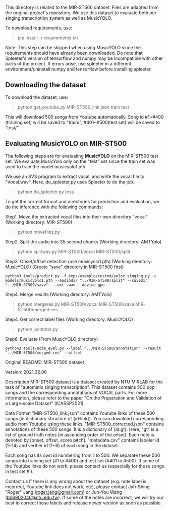 This directory is related to the MIR-ST500 dataset. Files are adapted from the original project's repository. We use this dataset to evaluate both our singing transcription system as well as MusicYOLO.

To download requirements, use:
> pip install -r requirements.txt

Note: This step can be skipped when using MusicYOLO since the requirements should have already been downloaded. Do note that 
Spleeter's version of tensorflow and numpy may be incompatible with other parts of the project. If errors arise, use spleeter in 
a different environment/uninstall numpy and tensorflow before installing spleeter.

## Downloading the dataset
To download the dataset, use:
> python get_youtube.py MIR-ST500_link.json train test

This will download 500 songs from Youtube automatically. Song id #1~#400 (training set) will be saved to "train/", #401~#500(test set) will be saved to "test/". <br>

## Evaluating MusicYOLO on MIR-ST500
The following steps are for evaluating **MusicYOLO** on the MIR-ST500 test set. We evaluate MusicYolo only on the "test" set since the train set was used to train the model musicyolo1.pth.

We use an SVS program to extract vocal, and write the vocal file to "Vocal.wav". Here, do_spleeter.py uses Spleeter to do the job.

> python do_spleeter.py test/

To get the correct format and directories for prediction and evaluation, we do the inference with the following commands:

Step1. Move the extracted vocal files into their own directory "vocal" (Working directory: MIR-ST500)
> python movefiles.py

Step2. Split the audio into 35 second chunks (Working directory: AMTYolo)
> python splitwav.py MIR-ST500/vocal MIR-ST500/split

Step3. Onset/offset detection (use musicyolo1.pth) (Working directory: MusicYOLO) (Create "save" directory in MIR-ST500 first)
```shell
python3 tools/predict.py -f exps/example/custom/yolox_singing.py -c models/musicyolo1.pth --audiodir "../MIR-ST500/split" --savedir "../MIR-ST500/save"  --ext .wav --device gpu
```
Step4. Merge results (Working directory: AMTYolo)
> python mergeres.py MIR-ST500/vocal MIR-ST500/save MIR-ST500/merged-res

Step4. Get correct label files (Working directory: MusicYOLO)
> python jsontotxt.py

Step6. Evaluate (From MusicYOLO directory) 
```shell
python3 tools/note_eval.py --label "../MIR-ST500/annotation" --result "../MIR-ST500/merged-res" --offset
```

Original README:
MIR-ST500 dataset

Version: 2021.02.06

Description
MIR-ST500 dataset is a dataset created by NTU MIRLAB for the task of "automatic singing transcription".
This dataset contains 500 pop songs and the corresponding annotations of VOCAL parts.
For more information, please refer to the paper "On the Preparation and Validation of a Large-scale Dataset" (ICASSP2021).

Data Format
"MIR-ST500_link.json" contains Youtube links of these 500 songs (in dictionary structure of {id:link}). You can download corresponding audio from Youtube using these links.
"MIR-ST500_corrected.json" contains annotations of these 500 songs. It is a dictionary of {id:gt}. Here, "gt" is a list of ground truth notes (in ascending order of the onset). Each note is denoted by [onset, offset, score pitch].
"metadata.csv" contains labeler id (1~14) and verifier id (1~6) of each song in the dataset.

Each song has its own id numbering from 1 to 500. We separate these 500 songs into training set (#1 to #400) and test set (#401 to #500).
If some of the Youtube links do not work, please contact us (especially for those songs in test set !!!).

Contact us
If there is any wrong about the dataset (e.g. note label is incorrect, Youtube link does not work, etc), please contact Jyh-Shing "Roger" Jang (roger.jang@gmail.com) or Jun-You Wang (b06902046@ntu.edu.tw).
If some of the notes are incorrect, we will try our best to correct those labels and release newer version as soon as possible.